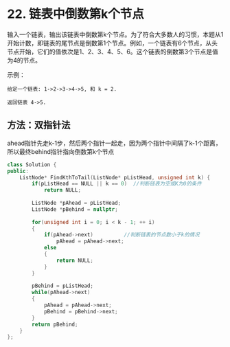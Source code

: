 # 22. 链表中倒数第k个节点

输入一个链表，输出该链表中倒数第k个节点。为了符合大多数人的习惯，本题从1开始计数，即链表的尾节点是倒数第1个节点。例如，一个链表有6个节点，从头节点开始，它们的值依次是1、2、3、4、5、6。这个链表的倒数第3个节点是值为4的节点。

 

示例：

```
给定一个链表: 1->2->3->4->5, 和 k = 2.

返回链表 4->5.
```



## 方法：双指针法

ahead指针先走k-1步，然后两个指针一起走，因为两个指针中间隔了k-1个距离，所以最终behind指针指向倒数第k个节点

```C++
class Solution {
public:
    ListNode* FindKthToTail(ListNode* pListHead, unsigned int k) {
        if(pListHead == NULL || k == 0)  //判断链表为空或K为0的条件       
            return NULL;
    
        ListNode *pAhead = pListHead;    
        ListNode *pBehind = nullptr;
    
        for(unsigned int i = 0; i < k - 1; ++ i)        
        {        
            if(pAhead->next)          //判断链表的节点数小于k的情况
                pAhead = pAhead->next;       
            else        
            {        
                return NULL;       
            }    
        }
   
        pBehind = pListHead;  
        while(pAhead->next)   
        {   
            pAhead = pAhead->next;   
            pBehind = pBehind->next;   
        }   
        return pBehind;  
    }
};
```

